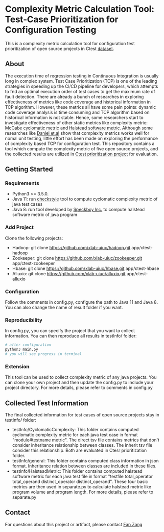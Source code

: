 
# Complexity Metric Calculation Tool: Test-Case Prioritization for Configuration Testing

This is a complexity metric calculation tool for configuration test prioritization of open source projects in Ctest [dataset](https://github.com/FanZang-Allen/ctest-prio-ae).

## About

The execution time of regression testing in Continuous Integration is usually long in complex system. Test Case Prioritization (TCP)  is one of the leading strategies in speeding up the CI/CD pipeline for developers, which attempts to fnd an optimal execution order of test cases to get the maximum rate of fault
detection. There are already a bunch of researches in exploring effectiveness of metrics like code coverage and historical information in TCP algorithm. However, these metrics all have some pain points: dynamic code coverage analysis is time consuming and TCP algorithm based on historical information is not stable. Hence, some researchers start to investigate effectiveness of other static metrics like complexity metric: [McCabe cyclomatic metric](https://en.wikipedia.org/wiki/Cyclomatic_complexity) and [Halstead software metric](https://en.wikipedia.org/wiki/Halstead_complexity_measures). Although some researches like [Daniel et.al](https://link.springer.com/chapter/10.1007/978-3-031-07297-0_4) show that complexity metrics works well for nomal unit testing, little effort has been made on exploring the performance of complexity based TCP for configuration test. This repository contains a tool which compute the complexity metric of five open source projects, and the collected results are utilized in [Ctest prioritization project](https://github.com/FanZang-Allen/ctest-prio-ae) for evaluation.

## Getting Started

### Requirements

- Python3 >= 3.5.0.
- Java 11: run [checkstyle](https://checkstyle.sourceforge.io/) tool to compute cyclomatic complexity metric of java test cases
- Java 8: run tool developed by [Speckboy Inc.](https://sourceforge.net/projects/halsteadmetricstool/) to compute halstead software metric of java program

### Add Project

Clone the following projects:

- Hadoop: git clone https://github.com/xlab-uiuc/hadoop.git app/ctest-hadoop
- Zookeeper: git clone https://github.com/xlab-uiuc/zookeeper.git app/ctest-zookeeper
- Hbase: git clone https://github.com/xlab-uiuc/hbase.git app/ctest-hbase
- Alluxio: git clone https://github.com/xlab-uiuc/alluxio.git app/ctest-alluxio

### Configuration

Follow the comments in config.py, configure the path to Java 11 and Java 8. You can also change the name of result folder if you want.

### Reproducibility

In config.py, you can specify the project that you want to collect information. You can then reproduce all results in testInfo/ folder:

```Bash
# after configuration
python3 main.py
# you will see progress in terminal
```

### Extension

This tool can be used to collect complexity metric of any java projects. You can clone your own project and then update the config.py to include your project directory. For more details, please refer to comments in config.py

## Collected Test Information

The final collected information for test cases of open source projects stay in testInfo/ folder:

- testInfo/CyclomaticComplexity: This folder contains computed cyclomatic complexity metric for each java test case in format "module#testname metric". The direct tsv file contains metrics that don't consider inheritance relationship between classes. The inherit tsv file consider this relationship. Both are evaluated in Ctesr prioritization folder.
- testInfo/general: This folder contains computed class information in json format. Inheritance relation between classes are included in these files.
- testInfo/HalsteadMetric: This folder contains computed halstead software metric for each java test file in format "testfile total_operator total_operand distinct_operator distinct_operand". These four basic metrics are then used in separate.py to calculate halstead metric like program volume and program length. For more details, please refer to separate.py 

## Contact

For questions about this project or artifact, please contact [Fan Zang](fanzang2@illinois.edu)
